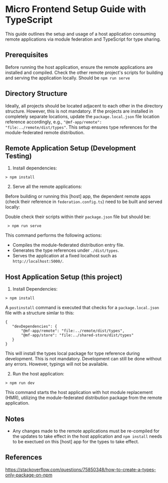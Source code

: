 # Micro Frontend Setup Guide with TypeScript

This guide outlines the setup and usage of a host application consuming remote applications via module federation and TypeScript for type sharing.

## Prerequisites

Before running the host application, ensure the remote applications are installed and compiled. Check the other remote project's scripts for building and serving the application locally. Should be `npm run serve`

## Directory Structure

Ideally, all projects should be located adjacent to each other in the directory structure. However, this is not mandatory. If the projects are installed in completely separate locations, update the `package.local.json` file location reference accordingly, e.g., `"@mf-app/remote": "file:../remote/dist/types"`. This setup ensures type references for the module-federated remote distribution.

## Remote Application Setup (Development Testing)

1. Install dependencies:
 
 `> npm install`

2. Serve all the remote applications:

Before building or running this [host] app, the dependent remote apps (check their reference in `federation.config.ts`) need to be built and served locally:

Double check their scripts within their `package.json` file but should be:

` > npm run serve`

This command performs the following actions:

- Compiles the module-federated distribution entry file.
- Generates the type references under `./dist/types`.
- Serves the application at a fixed localhost such as `http://localhost:5000/`.



## Host Application Setup (this project)

1. Install Dependencies:

`> npm install`

A `postinstall` command is executed that checks for a `package.local.json` file with a structure simlar to this:

 ```
 {
    "devDependencies": {
        "@mf-app/remote": "file:../remote/dist/types",
        "@mf-app/store": "file:../shared-store/dist/types"
    }
}
```
This will install the types local package for type reference during development. This is not mandatory. Development can still be done without any errors. However, typings will not be available.

2. Run the host application:

`> npm run dev`

This command starts the host application with hot module replacement (HMR), utilizing the module-federated distribution package from the remote application.

## Notes

- Any changes made to the remote applications must be re-compiled for the updates to take effect in the host application and `npm install` needs to be exectued on this [host] app for the types to take effect.

## References

https://stackoverflow.com/questions/75850348/how-to-create-a-types-only-package-on-npm
